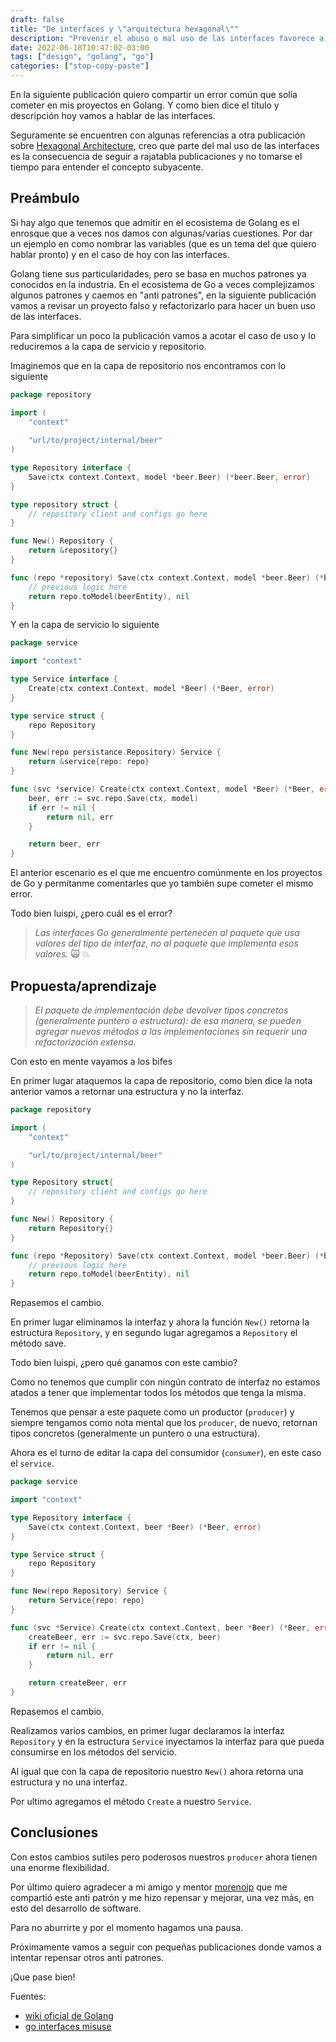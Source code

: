 ```yaml
---
draft: false
title: "De interfaces y \"arquitectura hexagonal\""
description: "Prevenir el abuso o mal uso de las interfaces favorece a la mantenibilidad del código."
date: 2022-06-18T10:47:02-03:00
tags: ["design", "golang", "go"]
categories: ["stop-copy-paste"]
---
```

En la siguiente publicación quiero compartir un error común que solía cometer en mis proyectos en Golang. Y como bien
dice el título y descripción hoy vamos a hablar de las interfaces.

Seguramente se encuentren con algunas referencias a otra publicación sobre 
[Hexagonal Architecture](https://luispe.github.io/blog/posts/hexagonal-architecture/), creo que parte del mal uso de las
interfaces es la consecuencia de seguir a rajatabla publicaciones y no tomarse el tiempo para entender el concepto
subyacente.

## Preámbulo

Si hay algo que tenemos que admitir en el ecosistema de Golang es el enrosque que a veces nos damos con algunas/varias
cuestiones. Por dar un ejemplo en como nombrar las variables (que es un tema del que quiero hablar pronto) y en el 
caso de hoy con las interfaces.

Golang tiene sus particularidades, pero se basa en muchos patrones ya conocidos en la industria. En el ecosistema de Go 
a veces complejizamos algunos patrones y caemos en "anti patrones", en la siguiente publicación vamos a revisar un proyecto
falso y refactorizarlo para hacer un buen uso de las interfaces.

Para simplificar un poco la publicación vamos a acotar el caso de uso y lo reduciremos a la capa de servicio y repositorio.

Imaginemos que en la capa de repositorio nos encontramos con lo siguiente

```go
package repository

import (
	"context"
	
	"url/to/project/internal/beer"
)

type Repository interface {
	Save(ctx context.Context, model *beer.Beer) (*beer.Beer, error)
}

type repository struct {
	// repository client and configs go here
}

func New() Repository {
	return &repository{}
}

func (repo *repository) Save(ctx context.Context, model *beer.Beer) (*beer.Beer, error) {
	// previous logic here
	return repo.toModel(beerEntity), nil
}
```

Y en la capa de servicio lo siguiente

```go
package service

import "context"

type Service interface {
	Create(ctx context.Context, model *Beer) (*Beer, error)
}

type service struct {
	repo Repository
}

func New(repo persistance.Repository) Service {
	return &service{repo: repo}
}

func (svc *service) Create(ctx context.Context, model *Beer) (*Beer, error) {
	beer, err := svc.repo.Save(ctx, model)
	if err != nil {
		return nil, err
	}

	return beer, err
}
```

El anterior escenario es el que me encuentro comúnmente en los proyectos de Go y permítanme comentarles que yo también
supe cometer el mismo error.

Todo bien luispi, ¿pero cuál es el error?

>_Las interfaces Go generalmente pertenecen al paquete que usa valores del tipo de interfaz, no al paquete que implementa 
esos valores._ :scream_cat: :boom:

## Propuesta/aprendizaje

>_El paquete de implementación debe devolver tipos concretos (generalmente puntero o estructura): de esa manera, se pueden
agregar nuevos métodos a las implementaciones sin requerir una refactorización extensa._

Con esto en mente vayamos a los bifes

En primer lugar ataquemos la capa de repositorio, como bien dice la nota anterior vamos a retornar una estructura y
no la interfaz.

```go
package repository

import (
	"context"

	"url/to/project/internal/beer"
)

type Repository struct{
	// repository client and configs go here
}

func New() Repository {
	return Repository{}
}

func (repo *Repository) Save(ctx context.Context, model *beer.Beer) (*beer.Beer, error) {
	// previous logic here
	return repo.toModel(beerEntity), nil
}
```

Repasemos el cambio.

En primer lugar eliminamos la interfaz y ahora la función `New()` retorna la estructura `Repository`, y en segundo lugar
agregamos a `Repository` el método save.

Todo bien luispi, ¿pero qué ganamos con este cambio?

Como no tenemos que cumplir con ningún contrato de interfaz no estamos atados a tener que implementar todos los métodos
que tenga la misma.

Tenemos que pensar a este paquete como un productor (`producer`) y siempre tengamos como nota mental que los `producer`, 
de nuevo, retornan tipos concretos (generalmente un puntero o una estructura).

Ahora es el turno de editar la capa del consumidor (`consumer`), en este caso el `service`.

```go
package service

import "context"

type Repository interface {
	Save(ctx context.Context, beer *Beer) (*Beer, error)
}

type Service struct {
	repo Repository
}

func New(repo Repository) Service {
	return Service{repo: repo}
}

func (svc *Service) Create(ctx context.Context, beer *Beer) (*Beer, error) {
	createBeer, err := svc.repo.Save(ctx, beer)
	if err != nil {
		return nil, err
	}

	return createBeer, err
}
```

Repasemos el cambio.

Realizamos varios cambios, en primer lugar declaramos la interfaz `Repository` y en la estructura `Service` inyectamos
la interfaz para que pueda consumirse en los métodos del servicio.

Al igual que con la capa de repositorio nuestro `New()` ahora retorna una estructura y no una interfaz.

Por ultimo agregamos el método `Create` a nuestro `Service`.

## Conclusiones

Con estos cambios sutiles pero poderosos nuestros `producer` ahora tienen una enorme flexibilidad.

Por último quiero agradecer a mi amigo y mentor [morenojp](https://www.linkedin.com/in/morenojp/) que me compartió este
anti patrón y me hizo repensar y mejorar, una vez más, en esto del desarrollo de software.

Para no aburrirte y por el momento hagamos una pausa.

Próximamente vamos a seguir con pequeñas publicaciones donde vamos a intentar repensar otros anti patrones.

¡Que pase bien!


Fuentes:
- [wiki oficial de Golang](https://github.com/golang/go/wiki/CodeReviewComments#interfaces)
- [go interfaces misuse](https://8thlight.com/blog/go-interface-misuse/)